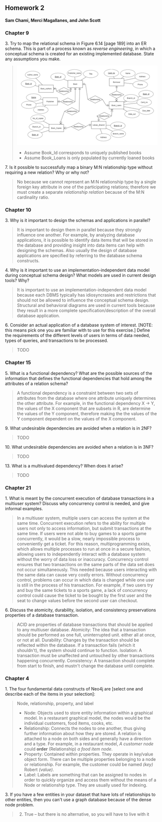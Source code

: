 ##  Homework 2
####  Sam Chami, Merci Magallanes, and John Scott


###  Chapter 9
3\.  Try to map the relational schema in Figure 6.14 [page 189] into an ER schema. This is part of a process known as _reverse engineering_, in which a conceptual schema is created for an existing implemented database. State any assumptions you make.

> ![ERD](imgs/Ch9-3_ERD_Figure_6-14.png)
> * Assume Book_Id corresponds to uniquely published books
> * Assume Book_Loans is only populated by currently loaned books

7\.  Is it possible to successfully map a binary M:N relationship type without requiring a new relation? Why or why not?

>  No because we cannot represent an M:N relationship
type by a single foreign key attribute in one of the participating relations; therefore we must create a separate _relationship relation_ because of the M:N cardinality ratio.


###  Chapter 10
3\.  Why is it important to design the schemas and applications in parallel?

>  It is important to design them in parallel because they strongly influence one another. For example, by analyzing database
applications, it is possible to identify data items that will be stored in the database and providing insight into data items can help with designing the schemas. Also usually the design of database applications are specified by referring to the database schema constructs.

4\.  Why is it important to use an implementation-independent data model during conceptual schema design? What models are used in current design tools? Why?

>  It is important to use an implementation-independent data model  because each DBMS typically has idiosyncrasies and restrictions that should not be allowed to influence the conceptual schema design. Structural and behavioral diagrams are used in current tools because they result in a more complete specification/description of the overall database application.

6\.  Consider an actual application of a database system of interest. [NOTE: this means pick one you are familiar with to use for this exercise.] Define the requirements of the different levels of users in terms of data needed, types of queries, and transactions to be processed.

>  TODO


###  Chapter 15
5\.  What is a functional dependency? What are the possible sources of the information that defines the functional dependencies that hold among the attributes of a relation schema?

>  A functional dependency is a constraint between two sets of attributes from the database where one attribute uniquely determines the other attribute. For example, in the functional dependency X -> Y, the values of the X component that are subsets in R, are determine the values of the Y component, therefore making the the values of the Y component dependent on the values of the X component. 

9\.  What undesirable dependencies are avoided when a relation is in 2NF?

>  TODO

10\.  What undesirable dependencies are avoided when a relation is in 3NF?

>  TODO

13\.  What is a multivalued dependency? When does it arise?

>  TODO


###  Chapter 21
1\.  What is meant by the concurrent execution of database transactions in a multiuser system? Discuss why concurrency control is needed, and give informal examples.

>  In a multiuser system, multiple users can access the system at the same time. Concurrent execution refers to the ability for multiple users not only to access information, but submit transactions at the same time. If users were not able to buy games to a sports game concurrently, it would be a slow, nearly impossible process to conveniently get a ticket. For this reason, multiprogramming exists, which allows multiple processes to run at once in a secure fashion, allowing users to independently interact with a database system without the worry of data loss or inaccuracy.
> Concurrency control ensures that two transactions on the same parts of the data set does not occur simultaneously. This needed because users interacting with the same data can cause very costly errors. Without concurrency control, problems can occur in which data is changed while one user is still in the process of his transaction. For example, if two users try and buy the same tickets to a sports game, a lack of concurrency control could cause the ticket to be bought by the first user and the seat to change values before the second user can checkout.

6\.  Discuss the atomicity, durability, isolation, and consistency preservations properties of a database transaction.
> ACID are properties of database transactions that should be applied to any multiuser database.
> Atomicity: The idea that a transaction should be performed as one full, uninterrupted unit. either all at once, or not at all.
> Durability: Changes by the transaction should be reflected within the database. If a transaction fails (which it shouldn't), the system should continue to function.
> Isolation: A transaction must be unaffected and untouched by other transactions happening concurrently.
> Consistency: A transaction should complete from start to finish, and mustn't change the database until complete.


###  Chapter 4
1\.  The four fundamental data constructs of Neo4j are [select one and describe each of the items in your selection]:

  > Node, relationship, property, and label
  > * Node: Objects used to store entity information within a graphical model. In a restaurant graphical model, the nodes would be the individual customers, food items, cooks, etc.
  > * Relationship: Connects the nodes to one another, thus giving further information about how they are stored. A relation is attached to a node on both sides and generally have a direction and a type. For example, in a restaurant model, *A customer node* could **order** (Relationship) *a food item node*.
  > * Property: Contained within properties. They operate in key/value object form. There can be multiple properties belonging to a node or relationship. For example, the customer could be named *(key)* Robert *(value)*.
  > * Label: Labels are something that can be assigned to nodes in order to quickly organize and access them without the means of a Node or relationship type. They are usually used for indexing.

3\.  If you have a few entities in your dataset that have lots of relationships to other entities, then you can't use a graph database because of the dense node problem.

  > 2.  True – but there is no alternative, so you will have to live with it
